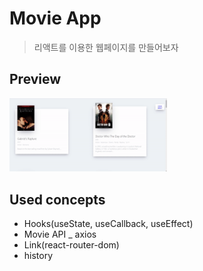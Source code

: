 # Movie App
> 리액트를 이용한 웹페이지를 만들어보자

## Preview

<img alt="Movieapp" src="./movieapp_gif.gif" width="50%" >

## Used concepts

- Hooks(useState, useCallback, useEffect)
- Movie API \_ axios
- Link(react-router-dom)
- history
